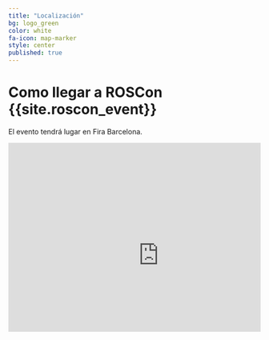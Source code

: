 ```yaml
---
title: "Localización"
bg: logo_green
color: white
fa-icon: map-marker
style: center   
published: true
---
```


# Como llegar a ROSCon {{site.roscon_event}}

El evento tendrá lugar en Fira Barcelona.

<center>
<div style="position: relative; padding-bottom: 75%; height: 0; overflow: hidden; max-width: 100%;">
<!-- <iframe src="https://www.google.com/maps/d/embed?mid=19JwYTmsRpQhAcSNop8cBgXVHtH3ZeRQ&ehbc=2E312F" width="640" height="480" style="position: absolute; top: 0; left: 0; width: 100%; height: 100%; border:0;"></iframe> -->
<iframe src="https://www.google.com/maps/embed?pb=!1m18!1m12!1m3!1d5988.0137916848!2d2.1505137000000003!3d41.3739349!2m3!1f0!2f0!3f0!3m2!1i1024!2i768!4f13.1!3m3!1m2!1s0x12a4a27ba652ef8f%3A0x7d0d287990636de7!2sFira%20de%20Barcelona!5e0!3m2!1sit!2ses!4v1750403534284!5m2!1sit!2ses" width="600" height="450" style="border:0;" allowfullscreen="" loading="lazy" referrerpolicy="no-referrer-when-downgrade"></iframe>
</div>
</center>
